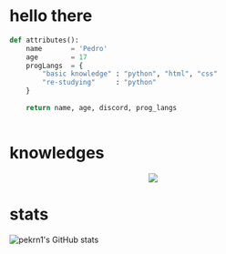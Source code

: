 # hello there

```python
def attributes():
    name       = 'Pedro'
    age        = 17
    progLangs  = {
        "basic knowledge" : "python", "html", "css"
        "re-studying"     : "python"
    }
    
    return name, age, discord, prog_langs
    
```

# knowledges

<p align="center">
    <a href="https://skillicons.dev">
        <img src="https://skillicons.dev/icons?i=py,html,css,vscode" />
    </a>
</p>

# stats

![pekrn1's GitHub stats](https://github-readme-stats.vercel.app/api?username=pekrn1&show_icons=true&theme=dracula)

